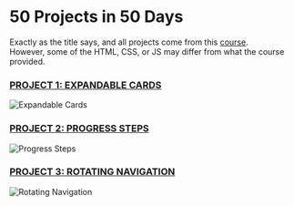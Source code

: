 # 50 Projects in 50 Days

Exactly as the title says, and all projects come from this [course](https://www.udemy.com/course/50-projects-50-days/?ranMID=39197&ranEAID=msYS1Nvjv4c&ranSiteID=msYS1Nvjv4c-MZ.Z.zfTRTy7PJAJfTKbxg&LSNPUBID=msYS1Nvjv4c&utm_source=aff-campaign&utm_medium=udemyads). 
<br>
However, some of the HTML, CSS, or JS may differ from what the course provided.

### <a href='https://github.com/christiandeandemesa/50-Projects-in-50-Days/tree/master/Expandable%20Cards'>PROJECT 1: EXPANDABLE CARDS</a>
![Expandable Cards](https://user-images.githubusercontent.com/85912934/174413248-2df432b0-09e3-4846-965a-d59646cf3371.png)

### <a href='https://github.com/christiandeandemesa/50-Projects-in-50-Days/tree/master/Progress%20Steps'>PROJECT 2: PROGRESS STEPS</a>
![Progress Steps](https://user-images.githubusercontent.com/85912934/174536880-471f8f5e-5e75-4dc8-8a63-98f61d10430d.png)

### <a href='https://github.com/christiandeandemesa/50-Projects-in-50-Days/tree/master/Rotating%20Navigation'>PROJECT 3: ROTATING NAVIGATION</a>
![Rotating Navigation](https://user-images.githubusercontent.com/85912934/174690687-91db6071-711e-49e5-b6a4-d354f60a63f1.png)
